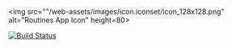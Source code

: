 <img src=""/web-assets/images/icon.iconset/icon_128x128.png" alt="Routines App Icon" height=80>

[![Build Status](https://travis-ci.com/donavoncade/Routines.svg?branch=master)](https://travis-ci.com/donavoncade/Routines)
